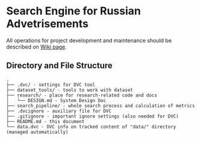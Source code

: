 # Search Engine for Russian Advetrisements

All operations for project development and maintenance should be described on [Wiki page](https://github.com/ODS-NN-Breakfasts/rus-ad-search-engine/wiki).

## Directory and File Structure

```text
.
├── .dvc/ - settings for DVC tool
├── dataset_tools/ - tools to work with dataset
├── research/ - place for research-related code and docs
│   └── DESIGN.md - System Design Doc
├── search_pipeline/ - whole search process and calculation of metrics
├── .dvcignore - auxiliary file for DVC
├── .gitignore - important ignore settings (also needed for DVC)
├── README.md - this document
└── data.dvc - DVC info on tracked content of "data/" directory (managed automatically)
```
